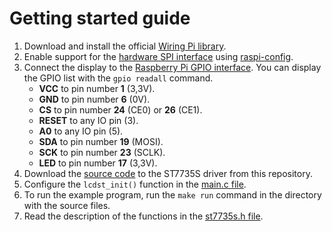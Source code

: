 # Getting started guide

1. Download and install the official [Wiring Pi library](http://wiringpi.com/download-and-install/).
2. Enable support for the [hardware SPI interface](https://www.raspberrypi.org/documentation/hardware/raspberrypi/spi/README.md) using [raspi-config](https://www.raspberrypi.org/documentation/configuration/raspi-config.md).
3. Connect the display to the [Raspberry Pi GPIO interface](https://www.raspberrypi.org/documentation/usage/gpio/README.md). You can display the GPIO list with the `gpio readall` command.
   * **VCC** to pin number **1** (3,3V).
   * **GND** to pin number **6** (0V).
   * **CS** to pin number **24** (CE0) or **26** (CE1).
   * **RESET** to any IO pin (3).
   * **A0** to any IO pin (5).
   * **SDA** to pin number **19** (MOSI).
   * **SCK** to pin number **23** (SCLK).
   * **LED** to pin number **17** (3,3V).
4. Download the [source code](https://github.com/michal037/driver-ST7735S/tree/master/source) to the ST7735S driver from this repository.
5. Configure the `lcdst_init()` function in the [main.c file](https://github.com/michal037/driver-ST7735S/blob/master/source/main.c).
6. To run the example program, run the `make run` command in the directory with the source files.
7. Read the description of the functions in the [st7735s.h file](https://github.com/michal037/driver-ST7735S/blob/master/source/st7735s.h).
